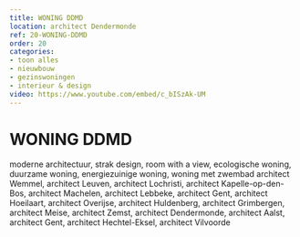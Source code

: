 ```yaml
---
title: WONING DDMD
location: architect Dendermonde
ref: 20-WONING-DDMD
order: 20
categories:
- toon alles
- nieuwbouw
- gezinswoningen
- interieur & design
video: https://www.youtube.com/embed/c_bISzAk-UM
---
```

# WONING DDMD

moderne architectuur, strak design, room with a view, ecologische woning, duurzame woning, energiezuinige woning, woning met zwembad
architect Wemmel, architect Leuven, architect Lochristi, architect Kapelle-op-den-Bos, architect Machelen, architect Lebbeke, architect Gent, architect Hoeilaart, architect Overijse, architect Huldenberg, architect Grimbergen, architect Meise, architect Zemst, architect Dendermonde, architect Aalst, architect Gent, architect Hechtel-Eksel, architect Vilvoorde
